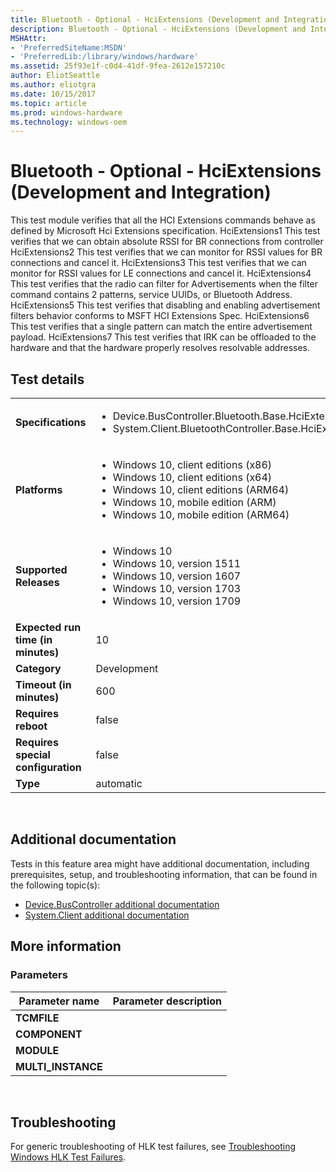 ```yaml
---
title: Bluetooth - Optional - HciExtensions (Development and Integration)
description: Bluetooth - Optional - HciExtensions (Development and Integration)
MSHAttr:
- 'PreferredSiteName:MSDN'
- 'PreferredLib:/library/windows/hardware'
ms.assetid: 25f93e1f-c0d4-41df-9fea-2612e157210c
author: EliotSeattle
ms.author: eliotgra
ms.date: 10/15/2017
ms.topic: article
ms.prod: windows-hardware
ms.technology: windows-oem
---
```


# <span id="p_hlk_test.37966e33-0e5d-4085-ba71-572e3c56eb34"></span>Bluetooth - Optional - HciExtensions (Development and Integration)


This test module verifies that all the HCI Extensions commands behave as defined by Microsoft Hci Extensions specification. HciExtensions1 This test verifies that we can obtain absolute RSSI for BR connections from controller HciExtensions2 This test verifies that we can monitor for RSSI values for BR connections and cancel it. HciExtensions3 This test verifies that we can monitor for RSSI values for LE connections and cancel it. HciExtensions4 This test verifies that the radio can filter for Advertisements when the filter command contains 2 patterns, service UUIDs, or Bluetooth Address. HciExtensions5 This test verifies that disabling and enabling advertisement filters behavior conforms to MSFT HCI Extensions Spec. HciExtensions6 This test verifies that a single pattern can match the entire advertisement payload. HciExtensions7 This test verifies that IRK can be offloaded to the hardware and that the hardware properly resolves resolvable addresses.

## Test details
|||
|---|---|
| **Specifications**  | <ul><li>Device.BusController.Bluetooth.Base.HciExtensions</li><li>System.Client.BluetoothController.Base.HciExtensions</li></ul> |  
| **Platforms**   | <ul><li>Windows 10, client editions (x86)</li><li>Windows 10, client editions (x64)</li><li>Windows 10, client editions (ARM64)</li><li>Windows 10, mobile edition (ARM)</li><li>Windows 10, mobile edition (ARM64)</li></ul> |
| **Supported Releases** | <ul><li>Windows 10</li><li>Windows 10, version 1511</li><li>Windows 10, version 1607</li><li>Windows 10, version 1703</li><li>Windows 10, version 1709</li></ul> |
|**Expected run time (in minutes)**| 10 |
|**Category**| Development |
|**Timeout (in minutes)**| 600 |
|**Requires reboot**| false |
|**Requires special configuration**| false |
|**Type**| automatic |

 

## <span id="Additional_documentation"></span><span id="additional_documentation"></span><span id="ADDITIONAL_DOCUMENTATION"></span>Additional documentation


Tests in this feature area might have additional documentation, including prerequisites, setup, and troubleshooting information, that can be found in the following topic(s):

-   [Device.BusController additional documentation](device-buscontroller-additional-documentation.md)
-   [System.Client additional documentation](system-client-additional-documentation.md)

## <span id="More_information"></span><span id="more_information"></span><span id="MORE_INFORMATION"></span>More information


### <span id="Parameters"></span><span id="parameters"></span><span id="PARAMETERS"></span>Parameters

| Parameter name      | Parameter description |
|---------------------|-----------------------|
| **TCMFILE**         |                       |
| **COMPONENT**       |                       |
| **MODULE**          |                       |
| **MULTI\_INSTANCE** |                       |

 

## <span id="Troubleshooting"></span><span id="troubleshooting"></span><span id="TROUBLESHOOTING"></span>Troubleshooting


For generic troubleshooting of HLK test failures, see [Troubleshooting Windows HLK Test Failures](..\user\troubleshooting-windows-hlk-test-failures.md).

 

 






